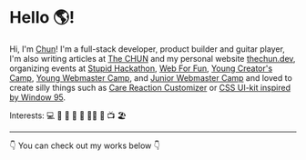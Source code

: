 # Hello 🌎!

Hi, I'm [Chun](https://thechun.dev)! I'm a full-stack developer, product builder and guitar player, I'm also writing articles at [The CHUN](fb.com/chunza2542) and my personal website [thechun.dev](https://thechun.dev), organizing events at [Stupid Hackathon](https://www.facebook.com/StupidHackTH/), [Web For Fun](http://webforfun.dev/), [Young Creator's Camp](https://ycc.in.th/), [Young Webmaster Camp](https://ywc.in.th/), and [Junior Webmaster Camp](http://jwc.in.th/) and loved to create silly things such as [Care Reaction Customizer](https://care-reaction-customizer.thechun.dev/) or [CSS UI-kit inspired by Window 95](https://github.com/chunza2542/acacia). 

Interests: 💻 📝 🚀 🎸 🎤 🏃‍♂️ 🍔 📺 🏖

<hr>

👇 You can check out my works below 👇

<!--
**chunza2542/chunza2542** is a ✨ _special_ ✨ repository because its `README.md` (this file) appears on your GitHub profile.

Here are some ideas to get you started:

- 🔭 I’m currently working on ...
- 🌱 I’m currently learning ...
- 👯 I’m looking to collaborate on ...
- 🤔 I’m looking for help with ...
- 💬 Ask me about ...
- 📫 How to reach me: ...
- 😄 Pronouns: ...
- ⚡ Fun fact: ...
-->
